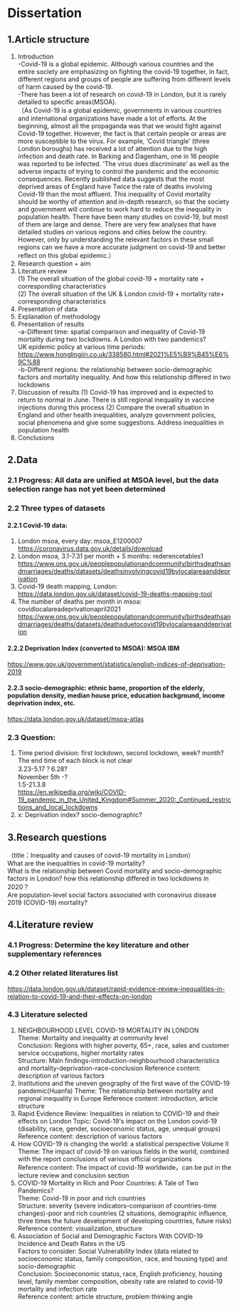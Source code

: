 # Dissertation    
## 1.Article structure   
1) Introduction    
-Covid-19 is a global epidemic. Although various countries and the entire society are emphasizing on fighting the covid-19 together, in fact, different regions and groups of people are suffering from different levels of harm caused by the covid-19.  
-There has been a lot of research on covid-19 in London, but it is rarely detailed to specific areas(MSOA).   
（As Covid-19 is a global epidemic, governments in various countries and international organizations have made a lot of efforts. At the beginning, almost all the propaganda was that we would fight against Covid-19 together. However, the fact is that certain people or areas are more susceptible to the virus. For example, ‘Covid triangle’ (three London boroughs) has received a lot of attention due to the high infection and death rate. In Barking and Dagenham, one in 16 people was reported to be infected. 'The virus does discriminate' as well as the adverse impacts of trying to control the pandemic and the economic consequences. Recently published data suggests that the most deprived areas of England have Twice the rate of deaths involving Covid-19 than the most affluent. This inequality of Covid mortality should be worthy of attention and in-depth research, so that the society and government will continue to work hard to reduce the inequality in population health.
There have been many studies on covid-19, but most of them are large and dense. There are very few analyses that have detailed studies on various regions and cities below the country. However, only by understanding the relevant factors in these small regions can we have a more accurate judgment on covid-19 and better reflect on this global epidemic.）  
2) Research question + aim  
3) Literature review  
(1) The overall situation of the global covid-19 + mortality rate + corresponding characteristics  
(2) The overall situation of the UK & London covid-19 + mortality rate+ corresponding characteristics  
4) Presentation of data  
5) Explanation of methodology  
6) Presentation of results  
-a-Different time: spatial comparison and inequality of Covid-19 mortality during two lockdowns. A London with two pandemics?  
  UK epidemic policy at various time periods: https://www.honglingjin.co.uk/338580.html#2021%E5%B9%B45%E6%9C%88  
-b-Different regions: the relationship between socio-demographic factors and mortality inequality. And how this relationship differed in two lockdowns  
7) Discussion of results
(1) Covid-19 has improved and is expected to return to normal in June. There is still regional inequality in vaccine injections during this process
(2) Compare the overall situation in England and other health inequalities, analyze government policies, social phenomena and give some suggestions. Address inequalities in population health
8) Conclusions
  
## 2.Data  
### 2.1 Progress: All data are unified at MSOA level, but the data selection range has not yet been determined  
### 2.2 Three types of datasets  
#### 2.2.1 Covid-19 data:  
1) London msoa, every day: msoa_E1200007 https://coronavirus.data.gov.uk/details/download  
2) London msoa, 3.1-7.31 per month + 5 months: rederencetables1  
https://www.ons.gov.uk/peoplepopulationandcommunity/birthsdeathsandmarriages/deaths/datasets/deathsinvolvingcovid19bylocalareaanddeprivation  
3) Covid-19 death mapping, London: https://data.london.gov.uk/dataset/covid-19-deaths-mapping-tool  
4) The number of deaths per month in msoa: covidlocalareadeprivationapril2021  
https://www.ons.gov.uk/peoplepopulationandcommunity/birthsdeathsandmarriages/deaths/datasets/deathsduetocovid19bylocalareaanddeprivation 
#### 2.2.2 Deprivation Index (converted to MSOA): MSOA IBM  
https://www.gov.uk/government/statistics/english-indices-of-deprivation-2019  
#### 2.2.3 socio-demographic: ethnic bame, proportion of the elderly, population density, median house price, education background, income deprivation index, etc.  
https://data.london.gov.uk/dataset/msoa-atlas  
### 2.3 Question:  
1) Time period division: first lockdown, second lockdown, week? month?  
The end time of each block is not clear  
3.23-5.17？6.28?  
November 5th -?  
1.5-21.3.8  
https://en.wikipedia.org/wiki/COVID-19_pandemic_in_the_United_Kingdom#Summer_2020:_Continued_restrictions_and_local_lockdowns
2) x: Deprivation index? socio-demographic?  

## 3.Research questions  
（title：Inequality and causes of covid-19 mortality in London）  
What are the inequalities in covid-19 mortality?   
What is the relationship between Covid mortality and socio-demographic factors in London? how this relationship differed in two lockdowns in 2020？  
Are population-level social factors associated with coronavirus disease 2019 (COVID-19) mortality?   

## 4.Literature review  
### 4.1 Progress: Determine the key literature and other supplementary references  
### 4.2 Other related literatures list  
https://data.london.gov.uk/dataset/rapid-evidence-review-inequalities-in-relation-to-covid-19-and-their-effects-on-london  
### 4.3 Literature selected  
1) NEIGHBOURHOOD LEVEL COVID-19 MORTALITY IN LONDON  
Theme: Mortality and inequality at community level  
Conclusion: Regions with higher poverty, 65+, race, sales and customer service occupations, higher mortality rates  
Structure: Main findings-introduction-neighbourhood characteristics and mortality-deprivation-race-conclusion
Reference content: description of various factors
2) Institutions and the uneven geography of the first wave of the COVID-19 pandemic(Huanfa)
Theme: The relationship between mortality and regional inequality in Europe
Reference content: introduction, article structure
3) Rapid Evidence Review: Inequalities in relation to COVID-19 and their effects on London
Topic: Covid-19's impact on the London covid-19 (disability, race, gender, socioeconomic status, age, unequal groups)
Reference content: description of various factors
4) How COVID-19 is changing the world: a statistical perspective Volume II  
Theme: The impact of covid-19 on various fields in the world, combined with the report conclusions of various official organizations  
Reference content: The impact of covid-19 worldwide，can be put in the lecture review and conclusion section  
5) COVID-19 Mortality in Rich and Poor Countries: A Tale of Two Pandemics?  
Theme: Covid-19 in poor and rich countries  
Structure: severity (severe indicators-comparison of countries-time changes)-poor and rich countries (2 situations, demographic influence, three times the future development of developing countries, future risks)   
Reference content: visualization, structure    
6) Association of Social and Demographic Factors With COVID-19 Incidence and Death Rates in the US  
Factors to consider: Social Vulnerability Index (data related to socioeconomic status, family composition, race, and housing type) and socio-demographic  
Conclusion: Socioeconomic status, race, English proficiency, housing level, family member composition, obesity rate are related to covid-19 mortality and infection rate  
Reference content: article structure, problem thinking angle  

